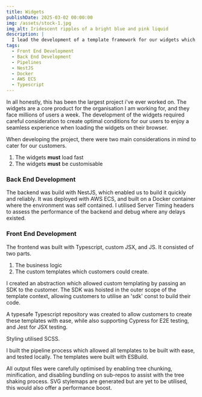 ```yaml
---
title: Widgets
publishDate: 2025-03-02 00:00:00
img: /assets/stock-1.jpg
img_alt: Iridescent ripples of a bright blue and pink liquid
description: |
  I lead the development of a template framework for our widgets which face millions.
tags:
  - Front End Development
  - Back End Development
  - Pipelines
  - NestJS
  - Docker
  - AWS ECS
  - Typescript
---
```


In all honestly, this has been the largest project i've ever worked on.
The widgets are a core product for the organisation I am working for, and they face millions of users a week.
The development of the widgets required careful consideration to create optimal conditions for our users to enjoy a seamless experience when loading the widgets on their browser.

When developing the project, there were two main considerations in mind to cater for our customers.

1) The widgets **must** load fast
2) The widgets **must** be customisable

### Back End Development

The backend was build with NestJS, which enabled us to build it quickly and reliably.
It was deployed with AWS ECS, and built on a Docker container where the environment was self contained.
I utilised Server Timing headers to assess the performance of the backend and debug where any delays existed.

### Front End Development

The frontend was built with Typescript, custom JSX, and JS.
It consisted of two parts.
1) The business logic
2) The custom templates which customers could create.

I created an abstraction which allowed custom templating by passing an SDK to the customer. The SDK was hoisted in the outer scope of the template context, allowing customers to utilise an 'sdk' const to build their code.

A typesafe Typescript repository was created to allow customers to create these templates with ease, while also supporting Cypress for E2E testing, and Jest for JSX testing.

Styling utilised SCSS.

I built the pipeline process which allowed all templates to be built with ease, and tested locally. The templates were built with ESBuild.

All output files were carefully optimised by enabling tree chunking, minification, and disabling bundling on sub-repos to assist with the tree shaking process. SVG stylemaps are generated but are yet to be utilised, this would also offer a performance boost.



